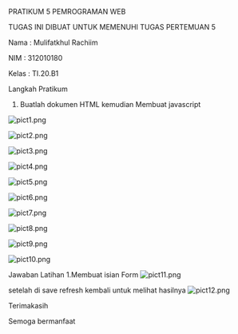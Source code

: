 PRATIKUM 5 PEMROGRAMAN WEB

TUGAS INI DIBUAT UNTUK MEMENUHI TUGAS PERTEMUAN 5

Nama    : Mulifatkhul Rachiim

NIM     : 312010180

Kelas   : TI.20.B1

Langkah Pratikum 
1. Buatlah dokumen HTML kemudian Membuat  javascript

![pict1.png](../sc_pratikum/pict1.png)

![pict2.png](../sc_pratikum/pict2.png)

![pict3.png](../sc_pratikum/pict3.png)

![pict4.png](../sc_pratikum/pict4.png)

![pict5.png](../sc_pratikum/pict5.png)

![pict6.png](../sc_pratikum/pict6.png)

![pict7.png](../sc_pratikum/pict7.png)

![pict8.png](../sc_pratikum/pict8.png)

![pict9.png](../sc_pratikum/pict9.png)

![pict10.png](../sc_pratikum/pict10.png)


Jawaban Latihan
1.Membuat isian Form
![pict11.png](../sc_pratikum/pict11.png)

setelah di save refresh kembali untuk melihat hasilnya
![pict12.png](../sc_pratikum/pict12.png)


Terimakasih

Semoga bermanfaat

